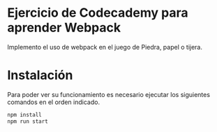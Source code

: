 # Ejercicio de Codecademy para aprender Webpack

Implemento el uso de webpack en el juego de Piedra, papel o tijera.

# Instalación

Para poder ver su funcionamiento es necesario ejecutar los siguientes comandos en el orden indicado.

```bash
npm install 
npm run start
```

